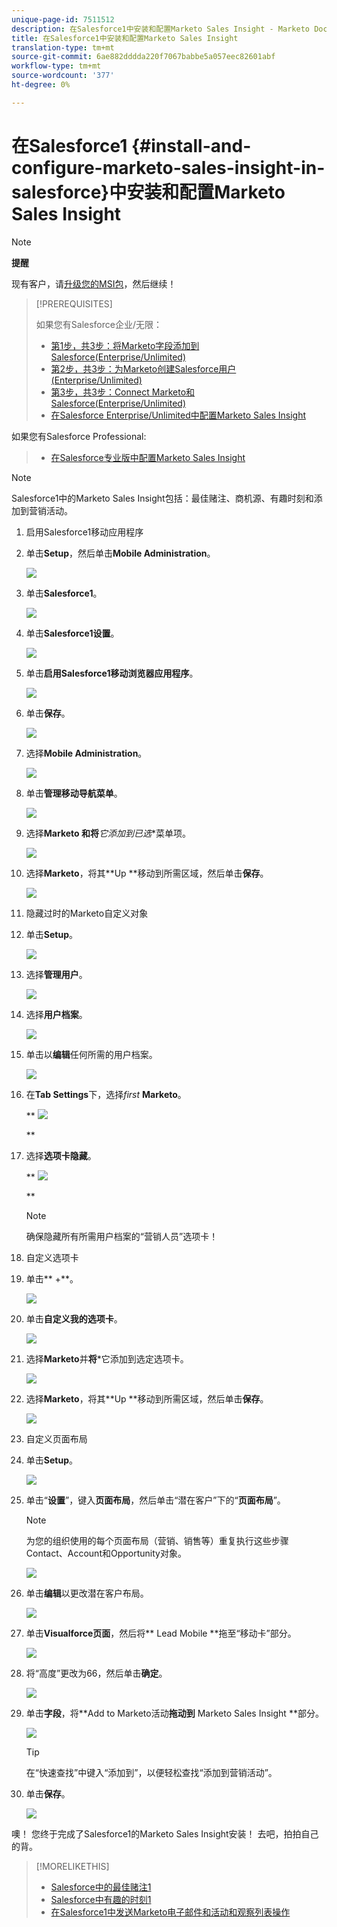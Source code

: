 ```yaml
---
unique-page-id: 7511512
description: 在Salesforce1中安装和配置Marketo Sales Insight - Marketo Docs — 产品文档
title: 在Salesforce1中安装和配置Marketo Sales Insight
translation-type: tm+mt
source-git-commit: 6ae882dddda220f7067babbe5a057eec82601abf
workflow-type: tm+mt
source-wordcount: '377'
ht-degree: 0%

---
```



# 在Salesforce1 {#install-and-configure-marketo-sales-insight-in-salesforce}中安装和配置Marketo Sales Insight

>[!NOTE]
>
>**提醒**
>
>现有客户，请[升级您的MSI包](https://docs.marketo.com/x/_gU6Ag)，然后继续！

>[!PREREQUISITES]
>
>如果您有Salesforce企业/无限：
>
>* [第1步，共3步：将Marketo字段添加到Salesforce(Enterprise/Unlimited)](../../../../product-docs/crm-sync/salesforce-sync/setup/enterprise-unlimited-edition/step-1-of-3-add-marketo-fields-to-salesforce-enterprise-unlimited.md)
>* [第2步，共3步：为Marketo创建Salesforce用户(Enterprise/Unlimited)](../../../../product-docs/crm-sync/salesforce-sync/setup/enterprise-unlimited-edition/step-2-of-3-create-a-salesforce-user-for-marketo-enterprise-unlimited.md)
>* [第3步，共3步：Connect Marketo和Salesforce(Enterprise/Unlimited)](../../../../product-docs/crm-sync/salesforce-sync/setup/enterprise-unlimited-edition/step-3-of-3-connect-marketo-and-salesforce-enterprise-unlimited.md)
>* [在Salesforce Enterprise/Unlimited中配置Marketo Sales Insight](../../../../product-docs/marketo-sales-insight/msi-for-salesforce/configuration/configure-marketo-sales-insight-in-salesforce-enterprise-unlimited.md)

>
>
如果您有Salesforce Professional:
>
>* [在Salesforce专业版中配置Marketo Sales Insight](../../../../product-docs/marketo-sales-insight/msi-for-salesforce/configuration/configure-marketo-sales-insight-in-salesforce-professional-edition.md)

>



>[!NOTE]
>
>Salesforce1中的Marketo Sales Insight包括：最佳赌注、商机源、有趣时刻和添加到营销活动。

1. 启用Salesforce1移动应用程序
1. 单击&#x200B;**Setup**，然后单击&#x200B;**Mobile Administration**。

   ![](assets/image2015-4-21-15-3a29-3a22.png)

1. 单击&#x200B;**Salesforce1**。

   ![](assets/image2015-4-21-15-3a30-3a51.png)

1. 单击&#x200B;**Salesforce1设置**。

   ![](assets/image2015-4-21-15-3a32-3a21.png)

1. 单击&#x200B;**启用Salesforce1移动浏览器应用程序**。

   ![](assets/image2015-4-21-15-3a34-3a27.png)

1. 单击&#x200B;**保存**。

   ![](assets/image2015-4-21-15-3a42-3a48.png)

1. 选择&#x200B;**Mobile Administration**。

   ![](assets/image2015-4-22-11-3a10-3a14.png)

1. 单击&#x200B;**管理移动导航菜单**。

   ![](assets/image2015-4-22-11-3a13-3a10.png)

1. 选择**Marketo **和**将***它添加到**已选**菜单项。

   ![](assets/image2015-4-22-14-3a55-3a37.png)

1. 选择&#x200B;**Marketo**，将其**Up **移动到所需区域，然后单击&#x200B;**保存**。

   ![](assets/image2015-4-22-17-3a20-3a56.png)

1. 隐藏过时的Marketo自定义对象
1. 单击&#x200B;**Setup**。

   ![](assets/image2015-4-22-15-3a13-3a48.png)

1. 选择&#x200B;**管理用户**。

   ![](assets/image2015-5-5-11-3a13-3a45.png)

1. 选择&#x200B;**用户档案**。

   ![](assets/image2015-5-5-11-3a15-3a21.png)

1. 单击以**编辑**任何所需的用户档案。

   ![](assets/image2015-5-5-13-3a51-3a36.png)

1. 在&#x200B;**Tab Settings**&#x200B;下，选择&#x200B;*first* **Marketo**。

   ** ![](assets/image2015-5-5-13-3a55-3a36.png)

   **

1. 选择&#x200B;**选项卡隐藏**。

   ** ![](assets/image2015-5-5-14-3a2-3a29.png)

   **

   >[!NOTE]
   >
   >确保隐藏所有所需用户档案的“营销人员”选项卡！

1. 自定义选项卡
1. 单击** +**。

   ![](assets/image2015-4-22-17-3a14-3a49.png)

1. 单击&#x200B;**自定义我的选项卡**。

   ![](assets/image2015-4-22-17-3a16-3a22.png)

1. 选择&#x200B;**Marketo**&#x200B;并**将***它添加到选定选项卡。

   ![](assets/image2015-4-22-17-3a17-3a15.png)

1. 选择&#x200B;**Marketo**，将其**Up **移动到所需区域，然后单击&#x200B;**保存**。

   ![](assets/image2015-4-22-18-3a29-3a47.png)

1. 自定义页面布局
1. 单击&#x200B;**Setup**。

   ![](assets/image2015-4-22-17-3a26-3a56.png)

1. 单击“**设置**”，键入&#x200B;**页面布局**，然后单击“潜在客户”下的“**页面布局**”。

   >[!NOTE]
   >
   >为您的组织使用的每个页面布局（营销、销售等）重复执行这些步骤 Contact、Account和Opportunity对象。

   ![](assets/image2015-4-22-17-3a34-3a33.png)

1. 单击&#x200B;**编辑**&#x200B;以更改潜在客户布局。

   ![](assets/image2015-4-22-17-3a44-3a0.png)

1. 单击**Visualforce页面&#x200B;**，然后将** Lead Mobile **拖至“移动卡”部分。

   ![](assets/image2015-4-22-17-3a49-3a37.png)

1. 将“高度”更改为66，然后单击&#x200B;**确定**。

   ![](assets/image2015-4-22-17-3a52-3a15.png)

1. 单击&#x200B;**字段**，将**Add to Marketo活动&#x200B;**拖动到** Marketo Sales Insight **部分。

   ![](assets/configure-step-6.png)

   >[!TIP]
   >
   >在“快速查找”中键入“添加到”，以便轻松查找“添加到营销活动”。

1. 单击&#x200B;**保存**。

   ![](assets/image2015-4-22-18-3a1-3a56.png)

噢！ 您终于完成了Salesforce1的Marketo Sales Insight安装！ 去吧，拍拍自己的背。

>[!MORELIKETHIS]
>
>* [Salesforce中的最佳赌注1](best-bets-in-salesforce1.md)
>* [Salesforce中有趣的时刻1](interesting-moments-in-salesforce1.md)
>* [在Salesforce1中发送Marketo电子邮件和活动和观察列表操作](send-marketo-email-and-campaign-and-watchlist-actions-in-salesforce1.md)

>




